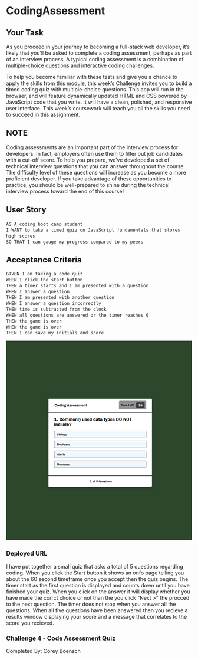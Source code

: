 # CodingAssessment

## Your Task

As you proceed in your journey to becoming a full-stack web developer, it’s likely that you’ll be asked to complete a coding assessment, perhaps as part of an interview process. A typical coding assessment is a combination of multiple-choice questions and interactive coding challenges.

To help you become familiar with these tests and give you a chance to apply the skills from this module, this week’s Challenge invites you to build a timed coding quiz with multiple-choice questions. This app will run in the browser, and will feature dynamically updated HTML and CSS powered by JavaScript code that you write. It will have a clean, polished, and responsive user interface. This week’s coursework will teach you all the skills you need to succeed in this assignment.

## NOTE

Coding assessments are an important part of the interview process for developers. In fact, employers often use them to filter out job candidates with a cut-off score. To help you prepare, we’ve developed a set of technical interview questions that you can answer throughout the course. The difficulty level of these questions will increase as you become a more proficient developer. If you take advantage of these opportunities to practice, you should be well-prepared to shine during the technical interview process toward the end of this course!

## User Story
```
AS A coding boot camp student
I WANT to take a timed quiz on JavaScript fundamentals that stores high scores
SO THAT I can gauge my progress compared to my peers
```
## Acceptance Criteria
```
GIVEN I am taking a code quiz
WHEN I click the start button
THEN a timer starts and I am presented with a question
WHEN I answer a question
THEN I am presented with another question
WHEN I answer a question incorrectly
THEN time is subtracted from the clock
WHEN all questions are answered or the timer reaches 0
THEN the game is over
WHEN the game is over
THEN I can save my initials and score
```

![Coding Assessment Screen Capture](assets/images/codeAssessmentCapture.PNG)

### Deployed URL 

I have put together a small quiz that asks a total of 5 questions regarding coding. When you click the Start button it shows an onfo page telling you about the 60 second timeframe once you accept then the quiz begins. The timer start as the first question is displayed and counts down until you have finished your quiz. When you click on the answer it will display whether you have made the corrct choice or not than the you click "Next >" the procced to the next question. The timer does not stop when you answer all the questions. When all five questions have been answered then you recieve a results window displaying your score and a message that correlates to the score you recieved.


### Challenge 4 - Code Assessment Quiz
Completed By: Corey Boensch
